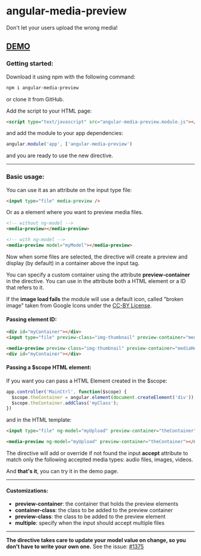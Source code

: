 # angular-media-preview
Don't let your users upload the wrong media! 

## [DEMO](http://www.codekraft.it/demos/angular-media-preview/)

### Getting started:
Download it using npm with the following command:
```bash
npm i angular-media-preview
```
or clone it from GitHub.

Add the script to your HTML page:
```html
<script type="text/javascript" src="angular-media-preview.module.js"></script>
```
and add the module to your app dependencies:

```javascript
angular.module('app', ['angular-media-preview')
```
and you are ready to use the new directive.

---

### Basic usage:

You can use it as an attribute on the input type file:
```html
<input type="file" media-preview />
```

Or as a element where you want to preview media files.

```html
<!-- without ng-model -->
<media-preview></media-preview>

<!-- with ng-model -->
<media-preview model="myModel"></media-preview>
```

Now when some files are selected, the directive will create a preview and display (by default) in a container above the input tag.

You can specify a custom container using the attribute __preview-container__ in the directive. You can use in the attribute both a HTML element or a ID that refers to it.

If the **image load fails** the module will use a default icon, called "broken image" taken from Google Icons under the [CC-BY License](https://creativecommons.org/licenses/by/4.0/).

#### Passing element ID:

```html
<div id="myContainer"></div>
<input type="file" preview-class="img-thumbnail" preview-container="mediaHere" multiple media-preview />
```

```html
<media-preview preview-class="img-thumbnail" preview-container="mediaHere" multiple></media-preview>
<div id="myContainer"></div>
```

#### Passing a $scope HTML element:

If you want you can  pass a HTML Element created in the $scope:

```javascript
app.controller('MainCtrl', function($scope) {
  $scope.theContainer = angular.element(document.createElement('div'));
  $scope.theContainer.addClass('myClass');
})
```
and in the HTML template:
```html
<input type="file" ng-model="myUpload" preview-container="theContainer" media-preview />

<media-preview ng-model="myUpload" preview-container="theContainer"></media-preview>
```

The directive will add or override if not found the input __accept__ attribute to match only the following accepted media types: audio files, images, videos.

And __that's it__, you can try it in the demo page.

---

#### Customizations:
* __preview-container__: the container that holds the preview elements
* __container-class__: the class to be added to the preview container
* __preview-class__: the class to be added to the preview element
* __multiple__: specify when the input should accept multiple files

---

__The directive takes care to update your model value on change, so you don't have to write your own one.__
See the issue: [#1375](https://github.com/angular/angular.js/issues/1375)

